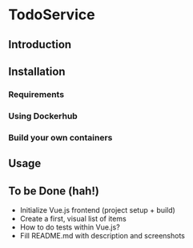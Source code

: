 # TodoService

## Introduction

## Installation

### Requirements

### Using Dockerhub

### Build your own containers

## Usage

## To be Done (hah!)

* Initialize Vue.js frontend (project setup + build)
* Create a first, visual list of items
* How to do tests within Vue.js?
* Fill README.md with description and screenshots

